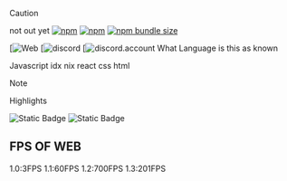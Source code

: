 > [!CAUTION]
> not out yet
[![npm](https://img.shields.io/npm/v/win7-ui)](http://npm.im/win7-ui)
[![npm](https://img.shields.io/npm/dt/win7-ui)](http://npm.im/win7-ui)
[![npm bundle size](https://img.shields.io/bundlephobia/minzip/win7-ui)](https://bundlephobia.com/result?p=win7-ui)


[![Web](https://9000-idx-javalearn-1742664271096.cluster-wfwbjypkvnfkaqiqzlu3ikwjhe.cloudworkstations.dev/?monospaceUid=436057&embedded=0)
[![discord](https://discord.gg/7xRjzB2x)
[![discord.account](https://discord.gg)
What Language is this as known 

Javascript 
idx
nix
react
css
html
> [!NOTE]  
> Highlights


 
![Static Badge](https://img.shields.io/badge/License-cyan)
![Static Badge](https://img.shields.io/badge/Javalearn-main-blue)
## FPS OF WEB
1.0:3FPS
1.1:60FPS
1.2:700FPS
1.3:201FPS
